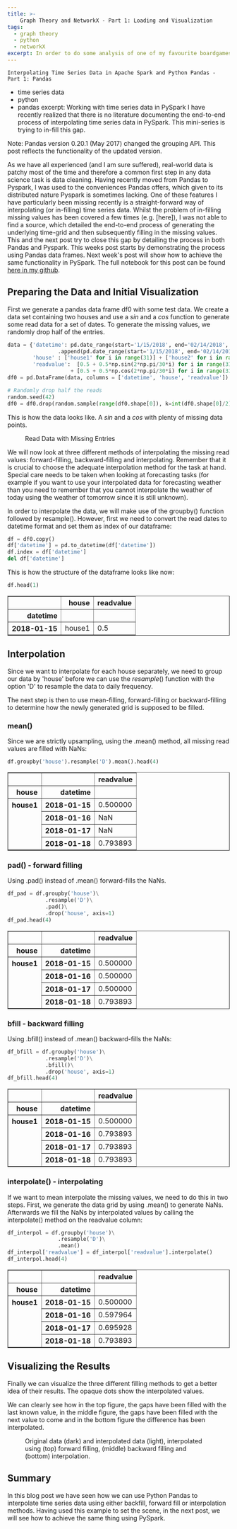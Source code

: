 ```yaml
---
title: >-
    Graph Theory and NetworkX - Part 1: Loading and Visualization 
tags:
  - graph theory
  - python
  - networkX
excerpt: In order to do some analysis of one of my favourite boardgames, I have recently started looking into graph theory. Here, I am writing down some of the basics that I have learned on the way.  
---
```





    Interpolating Time Series Data in Apache Spark and Python Pandas - Part 1: Pandas 
  - time series data
  - python
  - pandas
excerpt: Working with time series data in PySpark I have recently realized that there is no literature documenting the end-to-end process of interpolating time series data in PySpark. This mini-series is trying to in-fill this gap.

Note: Pandas version 0.20.1 (May 2017) changed the grouping API. This post reflects the functionality of the updated version.

As we have all experienced (and I am sure suffered), real-world data is patchy most of the time and therefore a common first step in any data science task is data cleaning. Having recently moved from Pandas to Pyspark, I was used to the conveniences Pandas offers, which given to its distributed nature Pyspark is sometimes lacking. One of these features I have particularly been  missing recently is a straight-forward way of interpolating (or in-filling) time series data. Whilst the problem of in-filling missing values has been covered a few times (e.g. [here]), I was not able to find a source, which detailed the end-to-end process of generating the underlying time-grid and then subsequently filling in the missing values. This and the next post try to close this gap by detailing the process in both Pandas and Pyspark. This weeks post starts by demonstrating the process using Pandas data frames. Next week's post will show how to achieve the same functionality in PySpark. The full notebook for this post can be found [here in my github](https://github.com/walkenho/tales-of-1001-data/blob/master/timeseries-interpolation-in-spark/interpolating_time_series_p1_pandas.ipynb).

## Preparing the Data and Initial Visualization

First we generate a pandas data frame df0 with some test data. We create a data set containing two houses and use a $sin$ and a $cos$ function to generate some read data for a set of dates. To generate the missing values, we randomly drop half of the entries. 

```python
data = {'datetime': pd.date_range(start='1/15/2018', end='02/14/2018', freq='D')\
                .append(pd.date_range(start='1/15/2018', end='02/14/2018', freq='D')),
        'house' : ['house1' for i in range(31)] + ['house2' for i in range(31)],
        'readvalue':  [0.5 + 0.5*np.sin(2*np.pi/30*i) for i in range(31)]\
                    + [0.5 + 0.5*np.cos(2*np.pi/30*i) for i in range(31)]}
df0 = pd.DataFrame(data, columns = ['datetime', 'house', 'readvalue'])

# Randomly drop half the reads
random.seed(42)
df0 = df0.drop(random.sample(range(df0.shape[0]), k=int(df0.shape[0]/2)))
```

This is how the data looks like. A $sin$ and a $cos$ with plenty of missing data points.

<figure class="align-center">
  <img src="{{ site.url }}{{ site.baseurl }}/images/interpolating-time-series-p1-pandas-fig1.png" alt="">
    <figcaption>Read Data with Missing Entries</figcaption>
</figure>

We will now look at three different methods of interpolating the missing read values: forward-filling, backward-filling and interpolating. Remember that it is crucial to choose the adequate interpolation method for the task at hand. Special care needs to be taken when looking at forecasting tasks (for example if you want to use your interpolated data for forecasting weather than you need to remember that you cannot interpolate the weather of today using the weather of tomorrow since it is still unknown).

In order to interpolate the data, we will make use of the groupby() function followed by resample(). However, first we need to convert the read dates to datetime format and set them as index of our dataframe:


```python
df = df0.copy()
df['datetime'] = pd.to_datetime(df['datetime'])
df.index = df['datetime']
del df['datetime']
```

This is how the structure of the dataframe looks like now:


```python
df.head(1)
```

<div>
<style scoped>
    .dataframe tbody tr th:only-of-type {
        vertical-align: middle;
    }

    .dataframe tbody tr th {
        vertical-align: top;
    }

    .dataframe thead th {
        text-align: right;
    }
</style>
<table border="1" class="dataframe">
  <thead>
    <tr style="text-align: right;">
      <th></th>
      <th>house</th>
      <th>readvalue</th>
    </tr>
    <tr>
      <th>datetime</th>
      <th></th>
      <th></th>
    </tr>
  </thead>
  <tbody>
    <tr>
      <th>2018-01-15</th>
      <td>house1</td>
      <td>0.5</td>
    </tr>
  </tbody>
</table>
</div>



## Interpolation 

Since we want to interpolate for each house separately, we need to group our data by 'house' before we can use the $resample()$ function with the option 'D' to resample the data to daily frequency. 

The next step is then to use mean-filling, forward-filling or backward-filling to determine how the newly generated grid is supposed to be filled.

### mean()
Since we are strictly upsampling, using the .mean() method, all missing read values are filled with NaNs:


```python
df.groupby('house').resample('D').mean().head(4)
```


<div>
<style scoped>
    .dataframe tbody tr th:only-of-type {
        vertical-align: middle;
    }

    .dataframe tbody tr th {
        vertical-align: top;
    }

    .dataframe thead th {
        text-align: right;
    }
</style>
<table border="1" class="dataframe">
  <thead>
    <tr style="text-align: right;">
      <th></th>
      <th></th>
      <th>readvalue</th>
    </tr>
    <tr>
      <th>house</th>
      <th>datetime</th>
      <th></th>
    </tr>
  </thead>
  <tbody>
    <tr>
      <th rowspan="4" valign="top">house1</th>
      <th>2018-01-15</th>
      <td>0.500000</td>
    </tr>
    <tr>
      <th>2018-01-16</th>
      <td>NaN</td>
    </tr>
    <tr>
      <th>2018-01-17</th>
      <td>NaN</td>
    </tr>
    <tr>
      <th>2018-01-18</th>
      <td>0.793893</td>
    </tr>
  </tbody>
</table>
</div>



### pad() - forward filling
Using .pad() instead of .mean() forward-fills the NaNs.


```python
df_pad = df.groupby('house')\
            .resample('D')\
            .pad()\
            .drop('house', axis=1)
df_pad.head(4)
```




<div>
<style scoped>
    .dataframe tbody tr th:only-of-type {
        vertical-align: middle;
    }

    .dataframe tbody tr th {
        vertical-align: top;
    }

    .dataframe thead th {
        text-align: right;
    }
</style>
<table border="1" class="dataframe">
  <thead>
    <tr style="text-align: right;">
      <th></th>
      <th></th>
      <th>readvalue</th>
    </tr>
    <tr>
      <th>house</th>
      <th>datetime</th>
      <th></th>
    </tr>
  </thead>
  <tbody>
    <tr>
      <th rowspan="4" valign="top">house1</th>
      <th>2018-01-15</th>
      <td>0.500000</td>
    </tr>
    <tr>
      <th>2018-01-16</th>
      <td>0.500000</td>
    </tr>
    <tr>
      <th>2018-01-17</th>
      <td>0.500000</td>
    </tr>
    <tr>
      <th>2018-01-18</th>
      <td>0.793893</td>
    </tr>
  </tbody>
</table>
</div>



### bfill - backward filling
Using .bfill() instead of .mean() backward-fills the NaNs:


```python
df_bfill = df.groupby('house')\
            .resample('D')\
            .bfill()\
            .drop('house', axis=1)
df_bfill.head(4)
```




<div>
<style scoped>
    .dataframe tbody tr th:only-of-type {
        vertical-align: middle;
    }

    .dataframe tbody tr th {
        vertical-align: top;
    }

    .dataframe thead th {
        text-align: right;
    }
</style>
<table border="1" class="dataframe">
  <thead>
    <tr style="text-align: right;">
      <th></th>
      <th></th>
      <th>readvalue</th>
    </tr>
    <tr>
      <th>house</th>
      <th>datetime</th>
      <th></th>
    </tr>
  </thead>
  <tbody>
    <tr>
      <th rowspan="4" valign="top">house1</th>
      <th>2018-01-15</th>
      <td>0.500000</td>
    </tr>
    <tr>
      <th>2018-01-16</th>
      <td>0.793893</td>
    </tr>
    <tr>
      <th>2018-01-17</th>
      <td>0.793893</td>
    </tr>
    <tr>
      <th>2018-01-18</th>
      <td>0.793893</td>
    </tr>
  </tbody>
</table>
</div>



### interpolate() - interpolating
If we want to mean interpolate the missing values, we need to do this in two steps. First, we generate the data grid by using .mean() to generate NaNs. Afterwards we fill the NaNs by interpolated values by calling the interpolate() method on the readvalue column:


```python
df_interpol = df.groupby('house')\
                .resample('D')\
                .mean()
df_interpol['readvalue'] = df_interpol['readvalue'].interpolate()
df_interpol.head(4)
```




<div>
<style scoped>
    .dataframe tbody tr th:only-of-type {
        vertical-align: middle;
    }

    .dataframe tbody tr th {
        vertical-align: top;
    }

    .dataframe thead th {
        text-align: right;
    }
</style>
<table border="1" class="dataframe">
  <thead>
    <tr style="text-align: right;">
      <th></th>
      <th></th>
      <th>readvalue</th>
    </tr>
    <tr>
      <th>house</th>
      <th>datetime</th>
      <th></th>
    </tr>
  </thead>
  <tbody>
    <tr>
      <th rowspan="4" valign="top">house1</th>
      <th>2018-01-15</th>
      <td>0.500000</td>
    </tr>
    <tr>
      <th>2018-01-16</th>
      <td>0.597964</td>
    </tr>
    <tr>
      <th>2018-01-17</th>
      <td>0.695928</td>
    </tr>
    <tr>
      <th>2018-01-18</th>
      <td>0.793893</td>
    </tr>
  </tbody>
</table>
</div>



## Visualizing the Results
Finally we can visualize the three different filling methods to get a better idea of their results. The opaque dots show the interpolated values.

We can clearly see how in the top figure, the gaps have been filled with the last known value, in the middle figure, the gaps have been filled with the next value to come and in the bottom figure the difference has been interpolated.

<figure class="align-center">
  <img src="{{ site.url }}{{ site.baseurl }}/images/interpolating-time-series-p1-pandas-fig2.png" alt="">
    <figcaption>Original data (dark) and interpolated data (light), interpolated using (top) forward filling, (middle)
    backward filling and (bottom) interpolation.</figcaption>
</figure>


## Summary

In this blog post we have seen how we can use Python Pandas to interpolate time series data using either backfill, forward fill or interpolation methods. Having used this example to set the scene, in the next post, we will see how to achieve the same thing using PySpark. 
